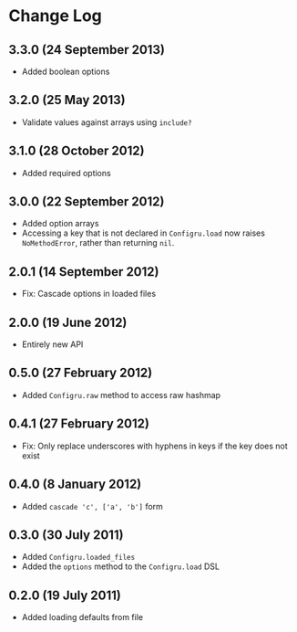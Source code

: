 # Change Log

## 3.3.0 (24 September 2013)

 * Added boolean options

## 3.2.0 (25 May 2013)

 * Validate values against arrays using `include?`

## 3.1.0 (28 October 2012)

 * Added required options

## 3.0.0 (22 September 2012)

 * Added option arrays
 * Accessing a key that is not declared in `Configru.load` now raises
   `NoMethodError`, rather than returning `nil`.

## 2.0.1 (14 September 2012)

 * Fix: Cascade options in loaded files

## 2.0.0 (19 June 2012)

 * Entirely new API

## 0.5.0 (27 February 2012)

 * Added `Configru.raw` method to access raw hashmap

## 0.4.1 (27 February 2012)

 * Fix: Only replace underscores with hyphens in keys if the key does not exist

## 0.4.0 (8 January 2012)

 * Added `cascade 'c', ['a', 'b']` form

## 0.3.0 (30 July 2011)

 * Added `Configru.loaded_files`
 * Added the `options` method to the `Configru.load` DSL

## 0.2.0 (19 July 2011)

 * Added loading defaults from file
